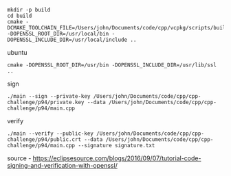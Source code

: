 ```
mkdir -p build
cd build
cmake -DCMAKE_TOOLCHAIN_FILE=/Users/john/Documents/code/cpp/vcpkg/scripts/buildsystems/vcpkg.cmake -DOPENSSL_ROOT_DIR=/usr/local/bin -DOPENSSL_INCLUDE_DIR=/usr/local/include ..
```
ubuntu
```
cmake -DOPENSSL_ROOT_DIR=/usr/bin -DOPENSSL_INCLUDE_DIR=/usr/lib/ssl ..
```

sign
```
./main --sign --private-key /Users/john/Documents/code/cpp/cpp-challenge/p94/private.key --data /Users/john/Documents/code/cpp/cpp-challenge/p94/main.cpp 
```
verify
```
./main --verify --public-key /Users/john/Documents/code/cpp/cpp-challenge/p94/public.crt --data /Users/john/Documents/code/cpp/cpp-challenge/p94/main.cpp --signature signature.txt
```

source - https://eclipsesource.com/blogs/2016/09/07/tutorial-code-signing-and-verification-with-openssl/